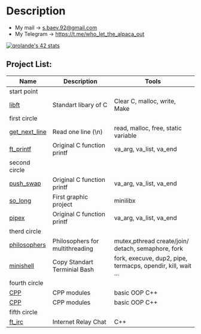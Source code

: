 # Description

- My mail -> s.baev.92@gmail.com
- My Telegram -> https://t.me/who_let_the_alpaca_out
	

[![qrolande's 42 stats](https://badge42.vercel.app/api/v2/cl4h96bga005509jk80j4ybf8/stats?cursusId=21&coalitionId=104)](https://github.com/JaeSeoKim/badge42)


## Project List:
| Name | Description | Tools |
| --- | --- | --- |
| start point |||
| [libft](https://github.com/qrolande/libft)| 	Standart libary of C  | 	Сlear C, malloc, write, Make |
| first circle |||
| [get_next_line](https://github.com/qrolande/get_next_line) | Read one line (\n) | read, malloc, free, static variable |
| [ft_printf](https://github.com/qrolande/ft_printf) | Original C function printf | va_arg, va_list, va_end |
| second circle |||
| [push_swap](https://github.com/qrolande/push_swap) | Original C function printf | va_arg, va_list, va_end |
| [so_long](https://github.com/qrolande/so_long) | First graphic project | minilibx |
| [pipex](https://github.com/qrolande/pipex) | Original C function printf | va_arg, va_list, va_end |
| therd circle |||
| [philosophers](https://github.com/qrolande/philosophers) | Philosophers for multithreading | mutex,pthread create/join/ detach, semaphore, fork
| [minishell](https://github.com/qrolande/minishell)|  Copy Standart Terminial Bash | fork, execuve, dup2, pipe, termacps, opendir, kill, wait ...
| fourth circle |||
| [CPP](https://github.com/qrolande/cpp) | CPP modules |  basic OOP C++
| [CPP](https://github.com/qrolande/cpp) | CPP modules |  basic OOP C++
| fifth circle |||
| [ft_irc](https://github.com/qrolande/ft_irc)|Internet Relay Chat |C++